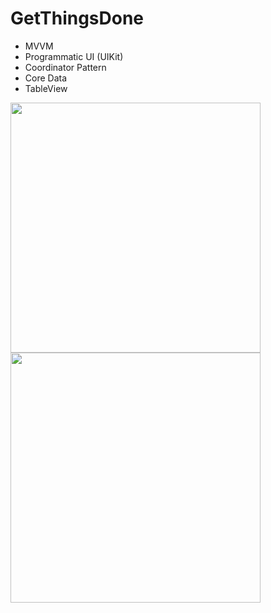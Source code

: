 # GetThingsDone


- MVVM
- Programmatic UI (UIKit)
- Coordinator Pattern
- Core Data
- TableView

<img src="https://user-images.githubusercontent.com/7302529/194684340-7c1b15c2-7597-4c60-a115-80a6bcc434c8.png" width="400"/>
<br>
<img src="https://user-images.githubusercontent.com/7302529/194684347-1731662a-2bcc-473f-815d-9c1c5c5849e9.png" width="400"/>
